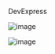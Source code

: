 DevExpress


![image](https://github.com/sevgitr/WinFormExample/assets/49620686/140b8250-63b4-4439-9776-75ebf355815f)

![image](https://github.com/sevggii/WinFormExample/assets/49620686/64e091a8-3955-4d45-9ca3-193c93eced46)



